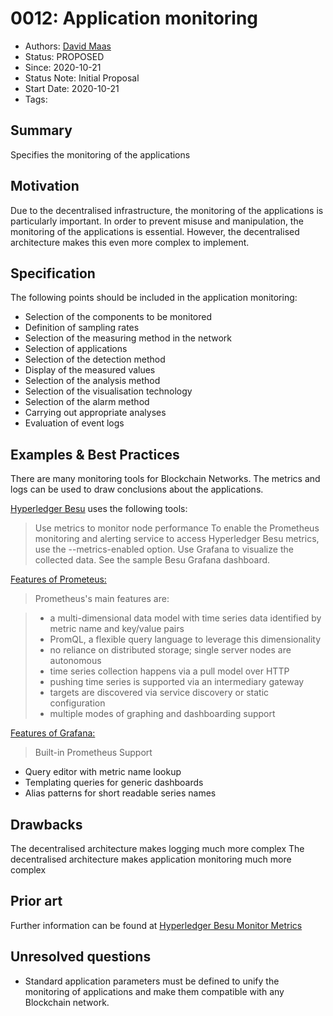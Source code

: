 # 0012: Application monitoring
- Authors: [David Maas](david_maas@hotmail.de) 
- Status: PROPOSED
- Since: 2020-10-21 
- Status Note: Initial Proposal  
- Start Date: 2020-10-21 
- Tags: 

## Summary
Specifies the monitoring of the applications

## Motivation

Due to the decentralised infrastructure, the monitoring of the applications is particularly important. In order to prevent misuse and manipulation, the monitoring of the applications is essential. However, the decentralised architecture makes this even more complex to implement.  

## Specification

The following points should be included in the application monitoring:
* Selection of the components to be monitored
* Definition of sampling rates
* Selection of the measuring method in the network
* Selection of applications
* Selection of the detection method
* Display of the measured values
* Selection of the analysis method
* Selection of the visualisation technology
* Selection of the alarm method
* Carrying out appropriate analyses
* Evaluation of event logs


## Examples & Best Practices

There are many monitoring tools for Blockchain Networks. The metrics and logs can be used to draw conclusions about the applications. 

[Hyperledger Besu](https://besu.hyperledger.org/en/stable/HowTo/Monitor/Metrics/) uses the following tools: 

>Use metrics to monitor node performance
To enable the Prometheus monitoring and alerting service to access Hyperledger Besu metrics, use the --metrics-enabled option. Use Grafana to visualize the collected data. See the sample Besu Grafana dashboard.

[Features of Prometeus:](https://prometheus.io/docs/introduction/overview/)
>Prometheus's main features are:

>* a multi-dimensional data model with time series data identified by metric name and key/value pairs
>* PromQL, a flexible query language to leverage this dimensionality
>* no reliance on distributed storage; single server nodes are autonomous
>* time series collection happens via a pull model over HTTP
>* pushing time series is supported via an intermediary gateway
>* targets are discovered via service discovery or static configuration
>* multiple modes of graphing and dashboarding support

[Features of Grafana:](https://grafana.com/grafana/)

>Built-in Prometheus Support
* Query editor with metric name lookup
* Templating queries for generic dashboards
* Alias patterns for short readable series names


## Drawbacks

The decentralised architecture makes logging much more complex
The decentralised architecture makes application monitoring much more complex 


## Prior art

Further information can be found at [Hyperledger Besu Monitor Metrics](https://besu.hyperledger.org/en/stable/HowTo/Monitor/Metrics/)

## Unresolved questions

* Standard application parameters must be defined to unify the monitoring of applications and make them compatible with any Blockchain network. 